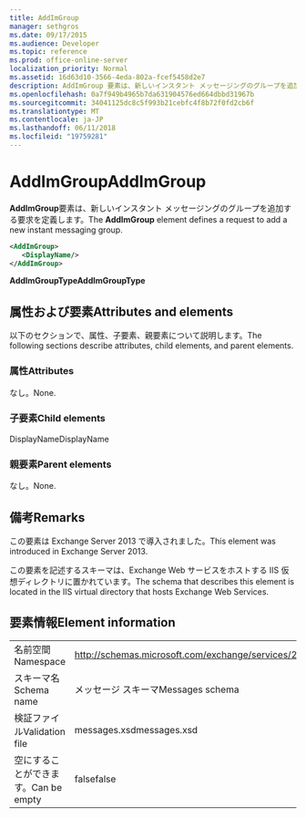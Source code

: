 ```yaml
---
title: AddImGroup
manager: sethgros
ms.date: 09/17/2015
ms.audience: Developer
ms.topic: reference
ms.prod: office-online-server
localization_priority: Normal
ms.assetid: 16d63d10-3566-4eda-802a-fcef5458d2e7
description: AddImGroup 要素は、新しいインスタント メッセージングのグループを追加する要求を定義します。
ms.openlocfilehash: 0a7f949b4965b7da631904576ed664dbbd31967b
ms.sourcegitcommit: 34041125dc8c5f993b21cebfc4f8b72f0fd2cb6f
ms.translationtype: MT
ms.contentlocale: ja-JP
ms.lasthandoff: 06/11/2018
ms.locfileid: "19759281"
---
```

# <a name="addimgroup"></a><span data-ttu-id="a899b-103">AddImGroup</span><span class="sxs-lookup"><span data-stu-id="a899b-103">AddImGroup</span></span>

<span data-ttu-id="a899b-104">**AddImGroup**要素は、新しいインスタント メッセージングのグループを追加する要求を定義します。</span><span class="sxs-lookup"><span data-stu-id="a899b-104">The **AddImGroup** element defines a request to add a new instant messaging group.</span></span> 
  
```XML
<AddImGroup>
   <DisplayName/>
</AddImGroup>
```

 <span data-ttu-id="a899b-105">**AddImGroupType**</span><span class="sxs-lookup"><span data-stu-id="a899b-105">**AddImGroupType**</span></span>
## <a name="attributes-and-elements"></a><span data-ttu-id="a899b-106">属性および要素</span><span class="sxs-lookup"><span data-stu-id="a899b-106">Attributes and elements</span></span>

<span data-ttu-id="a899b-107">以下のセクションで、属性、子要素、親要素について説明します。</span><span class="sxs-lookup"><span data-stu-id="a899b-107">The following sections describe attributes, child elements, and parent elements.</span></span>
  
### <a name="attributes"></a><span data-ttu-id="a899b-108">属性</span><span class="sxs-lookup"><span data-stu-id="a899b-108">Attributes</span></span>

<span data-ttu-id="a899b-109">なし。</span><span class="sxs-lookup"><span data-stu-id="a899b-109">None.</span></span>
  
### <a name="child-elements"></a><span data-ttu-id="a899b-110">子要素</span><span class="sxs-lookup"><span data-stu-id="a899b-110">Child elements</span></span>

<span data-ttu-id="a899b-111">DisplayName</span><span class="sxs-lookup"><span data-stu-id="a899b-111">DisplayName</span></span>
  
### <a name="parent-elements"></a><span data-ttu-id="a899b-112">親要素</span><span class="sxs-lookup"><span data-stu-id="a899b-112">Parent elements</span></span>

<span data-ttu-id="a899b-113">なし。</span><span class="sxs-lookup"><span data-stu-id="a899b-113">None.</span></span>
  
## <a name="remarks"></a><span data-ttu-id="a899b-114">備考</span><span class="sxs-lookup"><span data-stu-id="a899b-114">Remarks</span></span>

<span data-ttu-id="a899b-115">この要素は Exchange Server 2013 で導入されました。</span><span class="sxs-lookup"><span data-stu-id="a899b-115">This element was introduced in Exchange Server 2013.</span></span>
  
<span data-ttu-id="a899b-116">この要素を記述するスキーマは、Exchange Web サービスをホストする IIS 仮想ディレクトリに置かれています。</span><span class="sxs-lookup"><span data-stu-id="a899b-116">The schema that describes this element is located in the IIS virtual directory that hosts Exchange Web Services.</span></span>
  
## <a name="element-information"></a><span data-ttu-id="a899b-117">要素情報</span><span class="sxs-lookup"><span data-stu-id="a899b-117">Element information</span></span>

|||
|:-----|:-----|
|<span data-ttu-id="a899b-118">名前空間</span><span class="sxs-lookup"><span data-stu-id="a899b-118">Namespace</span></span>  <br/> |http://schemas.microsoft.com/exchange/services/2006/messages  <br/> |
|<span data-ttu-id="a899b-119">スキーマ名</span><span class="sxs-lookup"><span data-stu-id="a899b-119">Schema name</span></span>  <br/> |<span data-ttu-id="a899b-120">メッセージ スキーマ</span><span class="sxs-lookup"><span data-stu-id="a899b-120">Messages schema</span></span>  <br/> |
|<span data-ttu-id="a899b-121">検証ファイル</span><span class="sxs-lookup"><span data-stu-id="a899b-121">Validation file</span></span>  <br/> |<span data-ttu-id="a899b-122">messages.xsd</span><span class="sxs-lookup"><span data-stu-id="a899b-122">messages.xsd</span></span>  <br/> |
|<span data-ttu-id="a899b-123">空にすることができます。</span><span class="sxs-lookup"><span data-stu-id="a899b-123">Can be empty</span></span>  <br/> |<span data-ttu-id="a899b-124">false</span><span class="sxs-lookup"><span data-stu-id="a899b-124">false</span></span>  <br/> |
   

